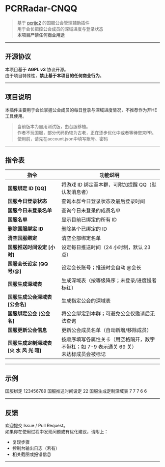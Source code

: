 # PCRRadar-CNQQ

> 基于 [pcrjjc2](https://github.com/qq1176321897/pcrjjc2) 的国服公会管理辅助插件  
> 用于会长把控公会成员的深域进度与登录状态  
> **本项目严禁任何商业用途**

---

## 开源协议

本项目基于 **AGPL v3** 协议开源。  
由于项目特殊性，**禁止基于本项目的任何商业行为**。

---

## 项目说明

本插件主要用于会长掌握公会成员的每日登录与深域进度情况，不推荐作为开HE工具使用。  

> 当前版本为自用测试版，由台服移植。  
> 作者不玩国服，部分代码仍较为古老，正在逐步优化中~~或者等待您来PR~~。
> 使用前，请先在account.json中填写账号、密码
---

## 指令表

| 指令 | 功能说明 |
|------|-----------|
| **国服绑定 ID [QQ]** | 将游戏 ID 绑定至本群，可附加提醒 QQ（默认发消息者） |
| **国服今日登录状态** | 查询本群今日登录状态及最后登录时间 |
| **国服今日未登录名单** | 查询今日未登录的成员名单 |
| **国服名单** | 显示目前已绑定的所有 ID |
| **删除国服绑定 ID** | 删除某个已绑定的 ID |
| **清空国服绑定** | 清空全部绑定名单 |
| **国服推送时间设定 [小时]** | 设定每日推送时间（24 小时制，默认 23 点） |
| **国服会长设定 [QQ号/@]** | 设定会长账号；推送时会自动 @会长 |
| **国服生成深域表** | 生成深域表（按等级降序；未登录/进度慢者标红） |
| **国服生成公会深域表 [公会名]** | 生成指定公会的深域表 |
| **国服绑定公会 [公会名]** | 将公会绑定到本群；可避免公会仅邀请后无法查询 |
| **国服更新公会信息** | 更新公会成员名单（自动新增/移除成员） |
| **国服生成定制深域表 [火 水 风 光 暗]** | 按顺序填写各属性关卡（用空格隔开，数字不带杠；如 7-9 表示通关 69 关）<br>未达标成员会被标记 |

---

## 示例


国服绑定 123456789
国服推送时间设定 22
国服生成定制深域表 7 7 7 6 6

---

## 反馈

欢迎提交 Issue / Pull Request。  
如果你在使用过程中发现问题或有优化建议，请附上：
- 复现步骤  
- 控制台输出日志（若有）  
- 相关截图或报错信息  

---

